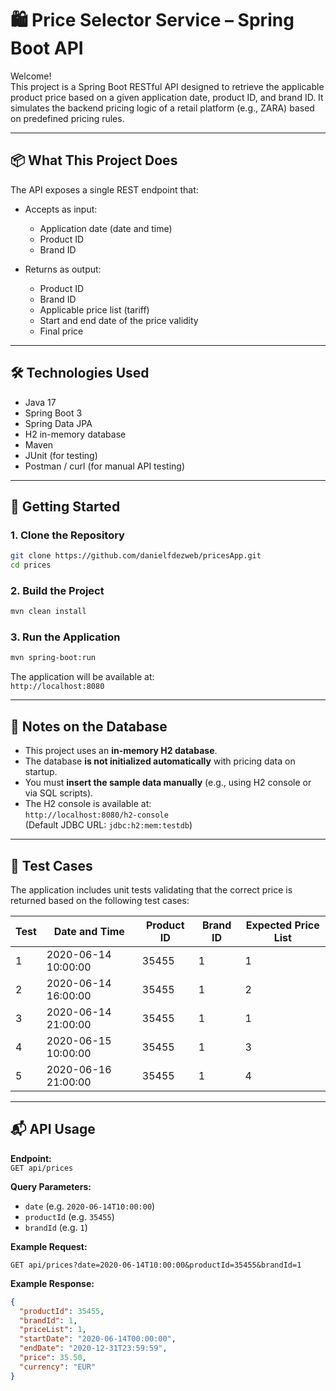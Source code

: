 # 🛍️ Price Selector Service – Spring Boot API

Welcome!  
This project is a Spring Boot RESTful API designed to retrieve the applicable product price based on a given application date, product ID, and brand ID. It simulates the backend pricing logic of a retail platform (e.g., ZARA) based on predefined pricing rules.

---

## 📦 What This Project Does

The API exposes a single REST endpoint that:

- Accepts as input:
  - Application date (date and time)
  - Product ID
  - Brand ID

- Returns as output:
  - Product ID
  - Brand ID
  - Applicable price list (tariff)
  - Start and end date of the price validity
  - Final price

---

## 🛠️ Technologies Used

- Java 17
- Spring Boot 3
- Spring Data JPA
- H2 in-memory database
- Maven
- JUnit (for testing)
- Postman / curl (for manual API testing)

---

## 🚀 Getting Started

### 1. Clone the Repository

```bash
git clone https://github.com/danielfdezweb/pricesApp.git
cd prices
```

### 2. Build the Project

```bash
mvn clean install
```

### 3. Run the Application

```bash
mvn spring-boot:run
```

The application will be available at:  
`http://localhost:8080`

---

## 🧠 Notes on the Database

- This project uses an **in-memory H2 database**.
- The database **is not initialized automatically** with pricing data on startup.
- You must **insert the sample data manually** (e.g., using H2 console or via SQL scripts).
- The H2 console is available at:  
  `http://localhost:8080/h2-console`  
  (Default JDBC URL: `jdbc:h2:mem:testdb`)

---

## 🧪 Test Cases

The application includes unit tests validating that the correct price is returned based on the following test cases:

| Test | Date and Time         | Product ID | Brand ID | Expected Price List |
|------|------------------------|------------|----------|----------------------|
| 1    | 2020-06-14 10:00:00    | 35455      | 1        | 1                    |
| 2    | 2020-06-14 16:00:00    | 35455      | 1        | 2                    |
| 3    | 2020-06-14 21:00:00    | 35455      | 1        | 1                    |
| 4    | 2020-06-15 10:00:00    | 35455      | 1        | 3                    |
| 5    | 2020-06-16 21:00:00    | 35455      | 1        | 4                    |

---

## 📬 API Usage

**Endpoint:**  
`GET api/prices`

**Query Parameters:**

- `date` (e.g. `2020-06-14T10:00:00`)
- `productId` (e.g. `35455`)
- `brandId` (e.g. `1`)

**Example Request:**

```http
GET api/prices?date=2020-06-14T10:00:00&productId=35455&brandId=1
```

**Example Response:**

```json
{
  "productId": 35455,
  "brandId": 1,
  "priceList": 1,
  "startDate": "2020-06-14T00:00:00",
  "endDate": "2020-12-31T23:59:59",
  "price": 35.50,
  "currency": "EUR"
}

